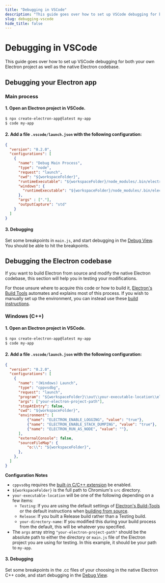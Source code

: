 ```yaml
---
title: "Debugging in VSCode"
description: "This guide goes over how to set up VSCode debugging for both your own Electron project as well as the native Electron codebase."
slug: debugging-vscode
hide_title: false
---
```


# Debugging in VSCode

This guide goes over how to set up VSCode debugging for both your own Electron
project as well as the native Electron codebase.

## Debugging your Electron app

### Main process

#### 1. Open an Electron project in VSCode.

```sh
$ npx create-electron-app@latest my-app
$ code my-app
```

#### 2. Add a file `.vscode/launch.json` with the following configuration:

```json
{
  "version": "0.2.0",
  "configurations": [
    {
      "name": "Debug Main Process",
      "type": "node",
      "request": "launch",
      "cwd": "${workspaceFolder}",
      "runtimeExecutable": "${workspaceFolder}/node_modules/.bin/electron",
      "windows": {
        "runtimeExecutable": "${workspaceFolder}/node_modules/.bin/electron.cmd"
      },
      "args" : ["."],
      "outputCapture": "std"
    }
  ]
}
```

#### 3. Debugging

Set some breakpoints in `main.js`, and start debugging in the
[Debug View](https://code.visualstudio.com/docs/editor/debugging). You should
be able to hit the breakpoints.

## Debugging the Electron codebase

If you want to build Electron from source and modify the native Electron codebase,
this section will help you in testing your modifications.

For those unsure where to acquire this code or how to build it,
[Electron's Build Tools](https://github.com/electron/build-tools) automates and
explains most of this process. If you wish to manually set up the environment,
you can instead use these [build instructions](../development/build-instructions-gn.md).

### Windows (C++)

#### 1. Open an Electron project in VSCode.

```sh
$ npx create-electron-app@latest my-app
$ code my-app
```

#### 2. Add a file `.vscode/launch.json` with the following configuration:

```json
{
  "version": "0.2.0",
  "configurations": [
    {
      "name": "(Windows) Launch",
      "type": "cppvsdbg",
      "request": "launch",
      "program": "${workspaceFolder}\\out\\your-executable-location\\electron.exe",
      "args": ["your-electron-project-path"],
      "stopAtEntry": false,
      "cwd": "${workspaceFolder}",
      "environment": [
          {"name": "ELECTRON_ENABLE_LOGGING", "value": "true"},
          {"name": "ELECTRON_ENABLE_STACK_DUMPING", "value": "true"},
          {"name": "ELECTRON_RUN_AS_NODE", "value": ""},
      ],
      "externalConsole": false,
      "sourceFileMap": {
          "o:\\": "${workspaceFolder}",
      },
    },
  ]
}
```

**Configuration Notes**

* `cppvsdbg` requires the
[built-in C/C++ extension](https://marketplace.visualstudio.com/items?itemName=ms-vscode.cpptools)
be enabled.
* `${workspaceFolder}` is the full path to Chromium's `src` directory.
* `your-executable-location` will be one of the following depending on a few items:
  * `Testing`: If you are using the default settings of
  [Electron's Build-Tools](https://github.com/electron/build-tools) or the default
  instructions when [building from source](../development/build-instructions-gn.md#building).
  * `Release`: If you built a Release build rather than a Testing build.
  * `your-directory-name`: If you modified this during your build process from
  the default, this will be whatever you specified.
* The `args` array string `"your-electron-project-path"` should be the absolute
path to either the directory or `main.js` file of the Electron project you are
using for testing. In this example, it should be your path to `my-app`.

#### 3. Debugging

Set some breakpoints in the .cc files of your choosing in the native Electron C++
code, and start debugging in the [Debug View](https://code.visualstudio.com/docs/editor/debugging).
